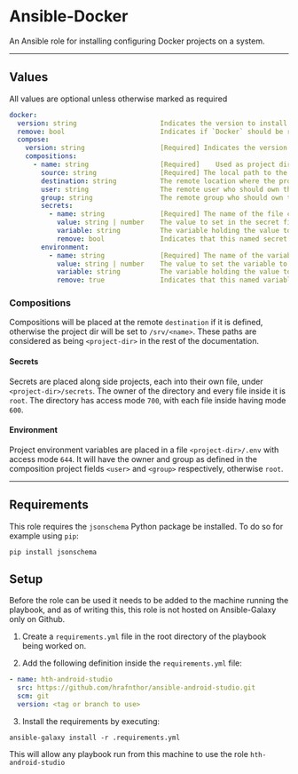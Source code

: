 # Ansible-Docker
An Ansible role for installing configuring Docker projects on a system.

---

## Values

All values are optional unless otherwise marked as required

```yaml
docker:
  version: string                     Indicates the version to install. If empty, latest will be used.
  remove: bool                        Indicates if `Docker` should be remove from the system. Default false.
  compose:
    version: string                   [Required] Indicates the version of `Docker Compose` to install.
    compositions:
      - name: string                  [Required]	Used as project directory name if `destination` is not found.
        source: string                [Required] The local path to the `Docker Compose` project.
        destination: string           The remote location where the project directory should be.
        user: string                  The remote user who should own the project directory, else `root`.
        group: string                 The remote group who should own the project directory, else `root`.
        secrets:
          - name: string              [Required] The name of the file containing the secret at `<project-dir>/secrets/name`.
            value: string | number    The value to set in the secret file. Mutually exlusive with `variable`.
            variable: string          The variable holding the value to set in the secret file. Mutually exlusive with `value`.
            remove: bool              Indicates that this named secret should be removed.
        environment:
          - name: string              [Required] The name of the variable.
            value: string | number    The value to set the variable to. Mutually exlusive with `variable`.
            variable: string          The variable holding the value to set the env variable to. Mutually exlusive with `value`.
            remove: true              Indicates that this named variable should be removed.
```

### Compositions

Compositions will be placed at the remote `destination` if it is defined, otherwise the project dir will be set to `/srv/<name>`. These paths are considered as being `<project-dir>` in the rest of the documentation.

#### Secrets

Secrets are placed along side projects, each into their own file, under `<project-dir>/secrets`. The owner of the directory and every file inside it is `root`. The directory has access mode `700`, with each file inside having mode `600`.

#### Environment

Project environment variables are placed in a file `<project-dir>/.env` with access mode `644`. It will have the owner and group as defined in the composition project fields `<user>` and `<group>` respectively, otherwise `root`.

---

## Requirements

This role requires the `jsonschema` Python package be installed. To do so for example using `pip`:

```shell
pip install jsonschema
```

## Setup

Before the role can be used it needs to be added to the machine running the playbook, and as of writing this, this role is not hosted on Ansible-Galaxy only on Github.

1. Create a `requirements.yml` file in the root directory of the playbook being worked on.

2. Add the following definition inside the `requirements.yml` file:

```yml
- name: hth-android-studio
  src: https://github.com/hrafnthor/ansible-android-studio.git
  scm: git
  version: <tag or branch to use>
```

3. Install the requirements by executing:

```shell
ansible-galaxy install -r .requirements.yml
```

This will allow any playbook run from this machine to use the role `hth-android-studio`
